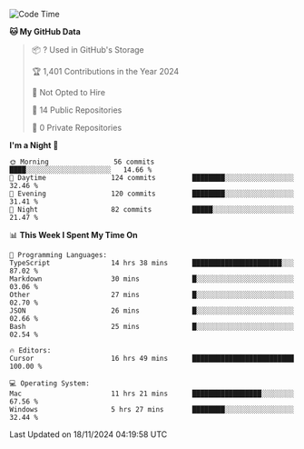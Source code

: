 <!--START_SECTION:waka-->
![Code Time](http://img.shields.io/badge/Code%20Time-6%2C340%20hrs%208%20mins-blue)

**🐱 My GitHub Data** 

> 📦 ? Used in GitHub's Storage 
 > 
> 🏆 1,401 Contributions in the Year 2024
 > 
> 🚫 Not Opted to Hire
 > 
> 📜 14 Public Repositories 
 > 
> 🔑 0 Private Repositories 
 > 
**I'm a Night 🦉** 

```text
🌞 Morning                56 commits          ████░░░░░░░░░░░░░░░░░░░░░   14.66 % 
🌆 Daytime                124 commits         ████████░░░░░░░░░░░░░░░░░   32.46 % 
🌃 Evening                120 commits         ████████░░░░░░░░░░░░░░░░░   31.41 % 
🌙 Night                  82 commits          █████░░░░░░░░░░░░░░░░░░░░   21.47 % 
```


📊 **This Week I Spent My Time On** 

```text
💬 Programming Languages: 
TypeScript               14 hrs 38 mins      ██████████████████████░░░   87.02 % 
Markdown                 30 mins             █░░░░░░░░░░░░░░░░░░░░░░░░   03.06 % 
Other                    27 mins             █░░░░░░░░░░░░░░░░░░░░░░░░   02.70 % 
JSON                     26 mins             █░░░░░░░░░░░░░░░░░░░░░░░░   02.66 % 
Bash                     25 mins             █░░░░░░░░░░░░░░░░░░░░░░░░   02.54 % 

🔥 Editors: 
Cursor                   16 hrs 49 mins      █████████████████████████   100.00 % 

💻 Operating System: 
Mac                      11 hrs 21 mins      █████████████████░░░░░░░░   67.56 % 
Windows                  5 hrs 27 mins       ████████░░░░░░░░░░░░░░░░░   32.44 % 
```


 Last Updated on 18/11/2024 04:19:58 UTC
<!--END_SECTION:waka-->

